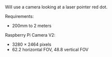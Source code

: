 

Will use a camera looking at a laser pointer red dot.

Requirements:
- 200mm to 2 meters



Raspberry Pi Camera V2:
- 3280 × 2464 pixels
- 62.2 horizontal FOV, 48.8 vertical FOV